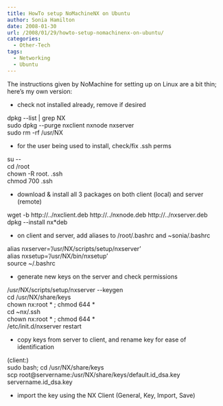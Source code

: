 ```yaml
---
title: HowTo setup NoMachineNX on Ubuntu
author: Sonia Hamilton
date: 2008-01-30
url: /2008/01/29/howto-setup-nomachinenx-on-ubuntu/
categories:
  - Other-Tech
tags:
  - Networking
  - Ubuntu
---
```

The instructions given by NoMachine for setting up on Linux are a bit thin; here&#8217;s my own version:<!--more-->

<!--more-->

  * check not installed already, remove if desired

dpkg --list | grep NX  
sudo dpkg --purge nxclient nxnode nxserver  
sudo rm -rf /usr/NX

  * for the user being used to install, check/fix .ssh perms

su --  
cd /root  
chown -R root. .ssh  
chmod 700 .ssh

  * download & install all 3 packages on both client (local) and server (remote)

wget -b http://../nxclient.deb http://../nxnode.deb http://../nxserver.deb  
dpkg --install nx*deb

  * on client and server, add aliases to /root/.bashrc and ~sonia/.bashrc

alias nxserver=&#8217;/usr/NX/scripts/setup/nxserver&#8217;  
alias nxsetup=&#8217;/usr/NX/bin/nxsetup&#8217;  
source ~/.bashrc

  * generate new keys on the server and check permissions

/usr/NX/scripts/setup/nxserver --keygen  
cd /usr/NX/share/keys  
chown nx:root \* ; chmod 644 \*  
cd ~nx/.ssh  
chown nx:root \* ; chmod 644 \*  
/etc/init.d/nxserver restart

  * copy keys from server to client, and rename key for ease of identification

(client:)  
sudo bash; cd /usr/NX/share/keys  
scp root@servername:/usr/NX/share/keys/default.id\_dsa.key servername.id\_dsa.key

  * import the key using the NX Client (General, Key, Import, Save)

